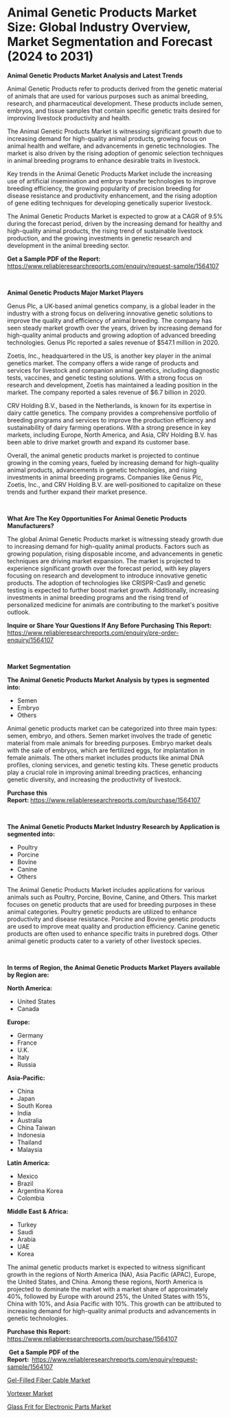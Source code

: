 <p><h1>Animal Genetic Products Market Size: Global Industry Overview, Market Segmentation and Forecast (2024 to 2031)</h1></p><p><strong>Animal Genetic Products Market Analysis and Latest Trends</strong></p>
<p><p>Animal Genetic Products refer to products derived from the genetic material of animals that are used for various purposes such as animal breeding, research, and pharmaceutical development. These products include semen, embryos, and tissue samples that contain specific genetic traits desired for improving livestock productivity and health.</p><p>The Animal Genetic Products Market is witnessing significant growth due to increasing demand for high-quality animal products, growing focus on animal health and welfare, and advancements in genetic technologies. The market is also driven by the rising adoption of genomic selection techniques in animal breeding programs to enhance desirable traits in livestock.</p><p>Key trends in the Animal Genetic Products Market include the increasing use of artificial insemination and embryo transfer technologies to improve breeding efficiency, the growing popularity of precision breeding for disease resistance and productivity enhancement, and the rising adoption of gene editing techniques for developing genetically superior livestock.</p><p>The Animal Genetic Products Market is expected to grow at a CAGR of 9.5% during the forecast period, driven by the increasing demand for healthy and high-quality animal products, the rising trend of sustainable livestock production, and the growing investments in genetic research and development in the animal breeding sector.</p></p>
<p><strong>Get a Sample PDF of the Report:&nbsp;</strong> <a href="https://www.reliableresearchreports.com/enquiry/request-sample/1564107">https://www.reliableresearchreports.com/enquiry/request-sample/1564107</a></p>
<p>&nbsp;</p>
<p><strong>Animal Genetic Products Major Market Players</strong></p>
<p><p>Genus Plc, a UK-based animal genetics company, is a global leader in the industry with a strong focus on delivering innovative genetic solutions to improve the quality and efficiency of animal breeding. The company has seen steady market growth over the years, driven by increasing demand for high-quality animal products and growing adoption of advanced breeding technologies. Genus Plc reported a sales revenue of $547.1 million in 2020.</p><p>Zoetis, Inc., headquartered in the US, is another key player in the animal genetics market. The company offers a wide range of products and services for livestock and companion animal genetics, including diagnostic tests, vaccines, and genetic testing solutions. With a strong focus on research and development, Zoetis has maintained a leading position in the market. The company reported a sales revenue of $6.7 billion in 2020.</p><p>CRV Holding B.V., based in the Netherlands, is known for its expertise in dairy cattle genetics. The company provides a comprehensive portfolio of breeding programs and services to improve the production efficiency and sustainability of dairy farming operations. With a strong presence in key markets, including Europe, North America, and Asia, CRV Holding B.V. has been able to drive market growth and expand its customer base. </p><p>Overall, the animal genetic products market is projected to continue growing in the coming years, fueled by increasing demand for high-quality animal products, advancements in genetic technologies, and rising investments in animal breeding programs. Companies like Genus Plc, Zoetis, Inc., and CRV Holding B.V. are well-positioned to capitalize on these trends and further expand their market presence.</p></p>
<p>&nbsp;</p>
<p><strong>What Are The Key Opportunities For Animal Genetic Products Manufacturers?</strong></p>
<p><p>The global Animal Genetic Products market is witnessing steady growth due to increasing demand for high-quality animal products. Factors such as growing population, rising disposable income, and advancements in genetic techniques are driving market expansion. The market is projected to experience significant growth over the forecast period, with key players focusing on research and development to introduce innovative genetic products. The adoption of technologies like CRISPR-Cas9 and genetic testing is expected to further boost market growth. Additionally, increasing investments in animal breeding programs and the rising trend of personalized medicine for animals are contributing to the market's positive outlook.</p></p>
<p><strong>Inquire or Share Your Questions If Any Before Purchasing This Report:</strong> <a href="https://www.reliableresearchreports.com/enquiry/pre-order-enquiry/1564107">https://www.reliableresearchreports.com/enquiry/pre-order-enquiry/1564107</a></p>
<p>&nbsp;</p>
<p><strong>Market Segmentation</strong></p>
<p><strong>The Animal Genetic Products Market Analysis by types is segmented into:</strong></p>
<p><ul><li>Semen</li><li>Embryo</li><li>Others</li></ul></p>
<p><p>Animal genetic products market can be categorized into three main types: semen, embryo, and others. Semen market involves the trade of genetic material from male animals for breeding purposes. Embryo market deals with the sale of embryos, which are fertilized eggs, for implantation in female animals. The others market includes products like animal DNA profiles, cloning services, and genetic testing kits. These genetic products play a crucial role in improving animal breeding practices, enhancing genetic diversity, and increasing the productivity of livestock.</p></p>
<p><strong>Purchase this Report:&nbsp;</strong><a href="https://www.reliableresearchreports.com/purchase/1564107">https://www.reliableresearchreports.com/purchase/1564107</a></p>
<p>&nbsp;</p>
<p><strong>The Animal Genetic Products Market Industry Research by Application is segmented into:</strong></p>
<p><ul><li>Poultry</li><li>Porcine</li><li>Bovine</li><li>Canine</li><li>Others</li></ul></p>
<p><p>The Animal Genetic Products Market includes applications for various animals such as Poultry, Porcine, Bovine, Canine, and Others. This market focuses on genetic products that are used for breeding purposes in these animal categories. Poultry genetic products are utilized to enhance productivity and disease resistance. Porcine and Bovine genetic products are used to improve meat quality and production efficiency. Canine genetic products are often used to enhance specific traits in purebred dogs. Other animal genetic products cater to a variety of other livestock species.</p></p>
<p>&nbsp;</p>
<p><strong>In terms of Region, the Animal Genetic Products Market Players available by Region are:</strong></p>
<p>
    <p> <strong> North America: </strong>
        <ul>
            <li>United States</li>
            <li>Canada</li>
        </ul>
        </p> 
    <p> <strong> Europe: </strong>
        <ul>
            <li>Germany</li>
            <li>France</li>
            <li>U.K.</li>
            <li>Italy</li>
            <li>Russia</li>
        </ul>
        </p> 
    <p> <strong> Asia-Pacific: </strong>
        <ul>
            <li>China</li>
            <li>Japan</li>
            <li>South Korea</li>
            <li>India</li>
            <li>Australia</li>
            <li>China Taiwan</li>
            <li>Indonesia</li>
            <li>Thailand</li>
            <li>Malaysia</li>
        </ul>
        </p> 
    <p> <strong> Latin America: </strong>
        <ul>
            <li>Mexico</li>
            <li>Brazil</li>
            <li>Argentina Korea</li>
            <li>Colombia</li>
        </ul>
        </p> 
    <p> <strong> Middle East & Africa: </strong>
        <ul>
            <li>Turkey</li>
            <li>Saudi</li>
            <li>Arabia</li>
            <li>UAE</li>
            <li>Korea</li>
        </ul>
    </p>
    </p>
<p><p>The animal genetic products market is expected to witness significant growth in the regions of North America (NA), Asia Pacific (APAC), Europe, the United States, and China. Among these regions, North America is projected to dominate the market with a market share of approximately 40%, followed by Europe with around 25%, the United States with 15%, China with 10%, and Asia Pacific with 10%. This growth can be attributed to increasing demand for high-quality animal products and advancements in genetic technologies.</p></p>
<p><strong>Purchase this Report: </strong><a href="https://www.reliableresearchreports.com/purchase/1564107">https://www.reliableresearchreports.com/purchase/1564107</a></p>
<p>&nbsp;<strong>Get a Sample PDF of the Report:&nbsp;&nbsp;</strong><a href="https://www.reliableresearchreports.com/enquiry/request-sample/1564107">https://www.reliableresearchreports.com/enquiry/request-sample/1564107</a></p>
<p><strong></strong></p>
<p><p><a href="https://view.publitas.com/reportprime-1/gel-filled-fiber-cable-market-analysis-examines-its-scope-on-growth-opportunities-and-forecasted-trends-spanning-from-2023-to-2030/">Gel-Filled Fiber Cable Market</a></p><p><a href="https://view.publitas.com/reportprime-1/vortexer-market-size-and-growth-market-segmentation-regional-and-country-breakdowns-and-market-trends-for-period-from-2023-2030/">Vortexer Market</a></p><p><a href="https://view.publitas.com/reportprime-1/glass-frit-for-electronic-parts-market-offer-valuable-insights-into-market-size-market-share-market-trends-and-projections-spanning-from-2023-to-2030/">Glass Frit for Electronic Parts Market</a></p></p>